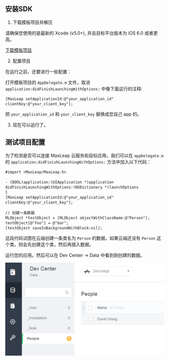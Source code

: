 
## 安装SDK

1. 下载模板项目并解压

请确保您使用的是最新的 Xcode (v5.0+), 并且目标平台版本为 iOS 6.0 或者更高。

<a class="download-sdk" href="https://raw.githubusercontent.com/LeapAppServices/LAS-SDK-Release/master/iOS/v1.5.0/LASStarterProject.zip">下载模板项目</a>

2. 配置项目

在运行之前，还要进行一些配置：

打开模板项目的 `AppDelegate.m` 文件，取消 `application:didFinishLaunchingWithOptions:` 中像下面这行的注释:

```objc
[MaxLeap setApplicationId:@"your_application_id" clientKey:@"your_client_key"];
```

把 `your_application_id` 和 `your_client_key` 替换成您自己 app 的。

3. 现在可以运行了。


## 测试项目配置

为了检测是否可以连接 MaxLeap 云服务和目标应用，我们可以在 `appDelegate.m` 的 `application:didFinishLaunchingWithOptions:` 方法中加入以下代码：


```objc
#import <MaxLeap/MaxLeap.h>

- (BOOL)application:(UIApplication *)application didFinishLaunchingWithOptions:(NSDictionary *)launchOptions
{
[MaxLeap setApplicationId:@"your_application_id" clientKey:@"your_client_key"];

// 创建一条数据
MLObject *testObject = [MLObject objectWithClassName:@"Person"];
testObject[@"foo"] = @"bar";
[testObject saveInBackgroundWithBlock:nil];
```

这段代码试图在云端创建一条类名为 `Person` 的数据。如果云端还没有 `Person` 这个类，则会先创建这个类，然后再插入数据。

运行您的应用。然后可以在 Dev Center -> Data 中看到刚创建的数据。

![imgSDKQSTestAddObj](../../../images/imgSDKQSTestAddObj.png)
